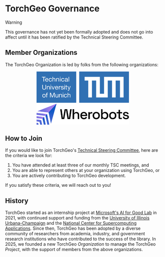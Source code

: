 # TorchGeo Governance

> [!WARNING]
> This governance has not yet been formally adopted and does not go into affect until it has been ratified by the Technical Steering Committee.

## Member Organizations

The TorchGeo Organization is led by folks from the following organizations:

<p align="center">
  <picture>
    <source media="(prefers-color-scheme: dark)" srcset="logos/tum_dark.svg" width="300"/>
    <source media="(prefers-color-scheme: light)" srcset="logos/tum_light.svg" width="300"/>
    <img alt="TUM" src="logos/tum_light.svg" width="300"/>
  </picture>

  <picture>
    <source media="(prefers-color-scheme: dark)" srcset="logos/wherobots_dark.svg" width="300"/>
    <source media="(prefers-color-scheme: light)" srcset="logos/wherobots_light.svg" width="300"/>
    <img alt="Wherobots" src="logos/wherobots_light.svg" width="300"/>
  </picture>
</p>

## How to Join

If you would like to join TorchGeo's [Technical Steering Committee](./STEERING-COMMITTEE.md), here are the criteria we look for:

1. You have attended at least three of our monthly TSC meetings, and
2. You are able to represent others at your organization using TorchGeo, or
3. You are actively contributing to TorchGeo development.

If you satisfy these criteria, we will reach out to you!

## History

TorchGeo started as an internship project at [Microsoft's AI for Good Lab](https://www.microsoft.com/en-us/research/group/ai-for-good-research-lab/) in 2021, with continued support and funding from the [University of Illinois Urbana-Champaign](https://siebelschool.illinois.edu/) and the [National Center for Supercomputing Applications](https://www.ncsa.illinois.edu/). Since then, TorchGeo has been adopted by a diverse community of researchers from academia, industry, and government research institutions who have contributed to the success of the library. In 2025, we founded a new TorchGeo _Organization_ to manage the TorchGeo _Project_, with the support of members from the above organizations.
